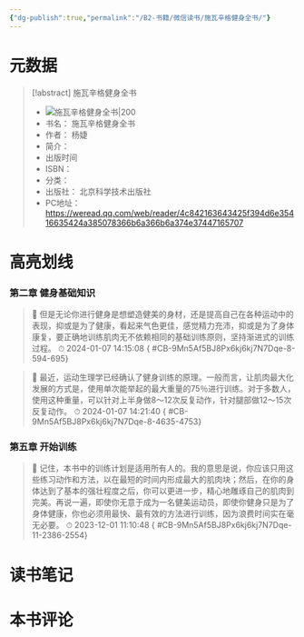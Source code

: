 ```yaml
---
{"dg-publish":true,"permalink":"/B2-书籍/微信读书/施瓦辛格健身全书/"}
---
```


# 元数据
> [!abstract] 施瓦辛格健身全书
> - ![ 施瓦辛格健身全书|200](https://res.weread.qq.com/wrepub/CB_9Mn5Af5BJ8Px6kj6kj7N7Dqe_parsecover)
> - 书名： 施瓦辛格健身全书
> - 作者： 杨婕
> - 简介： 
> - 出版时间 
> - ISBN： 
> - 分类： 
> - 出版社： 北京科学技术出版社
> - PC地址：https://weread.qq.com/web/reader/4c842163643425f394d6e35416635424a385078366b6a366b6a374e37447165707

# 高亮划线

### 第二章 健身基础知识

> 📌 但是无论你进行健身是想塑造健美的身材，还是提高自己在各种运动中的表现，抑或是为了健康，看起来气色更佳，感觉精力充沛，抑或是为了身体康复，要正确地训练肌肉无不依赖相同的基础训练原则，坚持渐进式的训练过程。 
> ⏱ 2024-01-07 14:15:08
{ #CB-9Mn5Af5BJ8Px6kj6kj7N7Dqe-8-594-695}


> 📌 最近，运动生理学已经确认了健身训练的原理。一般而言，让肌肉最大化发展的方式是，使用单次能举起的最大重量的75％进行训练。对于多数人，使用这种重量，可以针对上半身做8～12次反复动作，针对腿部做12～15次反复动作。 
> ⏱ 2024-01-07 14:21:40
{ #CB-9Mn5Af5BJ8Px6kj6kj7N7Dqe-8-4635-4753}


### 第五章 开始训练

> 📌 记住，本书中的训练计划是适用所有人的。我的意思是说，你应该只用这些练习动作和方法，以在最短的时间内形成最大的肌肉块；然后，在你的身体达到了基本的强壮程度之后，你可以更进一步，精心地雕琢自己的肌肉到完美。再说一遍，即使你无意于成为一名健美运动员，即使你健身只是为了身体健康，你也必须用最快、最有效的方法进行训练，因为浪费时间实在毫无必要。 
> ⏱ 2023-12-01 11:10:48
{ #CB-9Mn5Af5BJ8Px6kj6kj7N7Dqe-11-2386-2554}


# 读书笔记

# 本书评论
